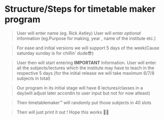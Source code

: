 # Structure/Steps for timetable maker program

> User will enter name (eg. Rick Astley)
> User will enter *optional* information (eg.Purpose for making, year , name of the institute etc.)

> For ease and initial versions we will support 5 days of the week(Cause saturday sunday is for chillin' dude😎)

> User then will start entering **IMPORTANT** Information.
> User will enter all the subjects/lectures which the institute may have to teach in the respective 5 days.(for the initial release we will take maximum 6/7/8 subjects in total)

> Our program in its initial stage will have 8 lectures/classes in a day(will adjust later accordin to user input but not for now atleast)

> Then timetablemaker™ will randomly put those subjects in 40 slots

> Then will just print it out ! Hope this works 🤞🤞

